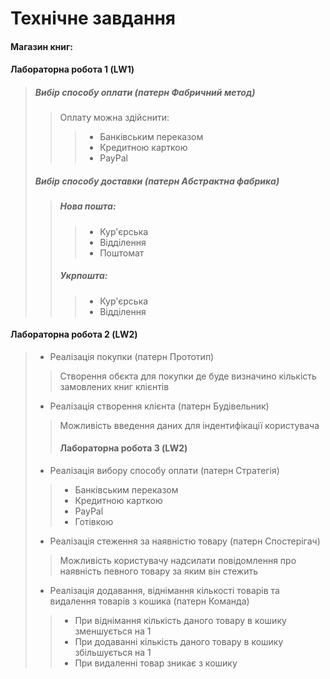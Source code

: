 # Технічне завдання
#### **Магазин книг:**
#### **Лабораторна робота 1 (LW1)**
> ##### Вибір способу оплати (патерн Фабричний метод)
>> Оплату можна здійснити:
>>> - Банківським переказом
>>> - Кредитною карткою
>>> - PayPal
> ##### Вибір способу доставки (патерн Абстрактна фабрика)
>> ##### Нова пошта:
>>> * Кур'єрська
>>> * Відділення
>>> * Поштомат
>> ##### Укрпошта:
>>> * Кур'єрська
>>> * Відділення
#### **Лабораторна робота 2 (LW2)**
> - Реалізація покупки (патерн Прототип)
>> Створення обєкта для покупки де буде визначино кількість замовлених книг клієнтів
> - Реалізація створення клієнта (патерн Будівельник)
>> Можливість введення даних для індентифікації користувача
>> #### **Лабораторна робота 3 (LW2)**
> - Реалізація вибору способу оплати (патерн Стратегія)
>> - Банківським переказом
>> - Кредитною карткою
>> - PayPal
>> - Готівкою
> - Реалізація стеження за наявністю товару (патерн Спостерігач)
>> Можливість користувачу надсилати повідомлення про наявність певного товару за яким він стежить
> - Реалізація додавання, віднімання кількості товарів та видалення товарів з кошика (патерн Команда)
>> - При віднімання кількість даного товару в кошику зменшується на 1
>> - При додаванні кількість даного товару в кошику збільшується на 1
>> - При видаленні товар зникає з кошику
